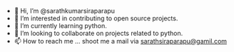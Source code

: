 - 👋 Hi, I’m @sarathkumarsiraparapu
- 👀 I’m interested in contributing to open source projects.
- 🌱 I’m currently learning python.
- 💞️ I’m looking to collaborate on projects related to python.
- 📫 How to reach me ... shoot me a mail via sarathsiraparapu@gamil.com

<!---
sarathkumarsiraparapu/sarathkumarsiraparapu is a ✨ special ✨ repository because its `README.md` (this file) appears on your GitHub profile.
You can click the Preview link to take a look at your changes.
--->
